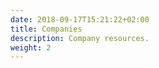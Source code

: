 ```yaml
---
date: 2018-09-17T15:21:22+02:00
title: Companies
description: Company resources.
weight: 2
---
```


